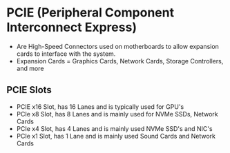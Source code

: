 # PCIE (Peripheral Component Interconnect Express)

- Are High-Speed Connectors used on motherboards to allow expansion cards
to interface with the system.
- Expansion Cards = Graphics Cards, Network Cards, Storage Controllers, 
and more


## PCIE Slots

- PCIE x16 Slot, has 16 Lanes and is typically used for GPU's
- PCIe x8 Slot, has 8 Lanes and is mainly used for NVMe SSDs, Network Cards
- PCIe x4 Slot, has 4 Lanes and is mainly used NVMe SSD's and NIC's
- PCIe x1 Slot, has 1 Lane and is mainly used Sound Cards and Network Cards


